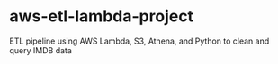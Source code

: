 # aws-etl-lambda-project
ETL pipeline using AWS Lambda, S3, Athena, and Python to clean and query IMDB data
